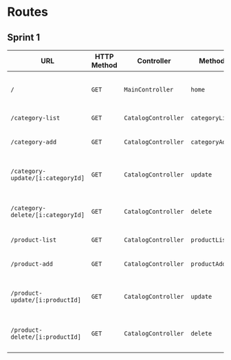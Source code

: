 # Routes

## Sprint 1

| URL | HTTP Method | Controller | Method | Title | Content | Comment |
|--|--|--|--|--|--|--|
| `/` | `GET` | `MainController` | `home` | oShop BackOffice | display 3 categories and 3 products | - |
| `/category-list` | `GET` | `CatalogController` | `categoryList` | Liste des Catégories | display all categories | - |
| `/category-add` | `GET` | `CatalogController` | `categoryAdd` | Ajouter une catégorie | form to add new categories | - |
| `/category-update/[i:categoryId]` | `GET`| `CatalogController` | `update` | Éditer une catégorie | Form to update a category | [i:categoryId] is the category to update |
| `/category-delete/[i:categoryId]` | `GET`| `CatalogController` | `delete` | Supprimer une catégorie | Category delete | [i:categoryId] is the category to delete |
| `/product-list` | `GET` | `CatalogController` | `productList` | Liste des Produits | display all products | - |
| `/product-add` | `GET` | `CatalogController` | `productAdd` | Ajouter un produit | form to add new products | - |
| `/product-update/[i:productId]` | `GET`| `CatalogController` | `update` | Éditer un produit | Form to update a product | [i:productId] is the product to update |
| `/product-delete/[i:productId]` | `GET`| `CatalogController` | `delete` | Supprimer un produit | Product delete | [i:productId] is the product to delete |
